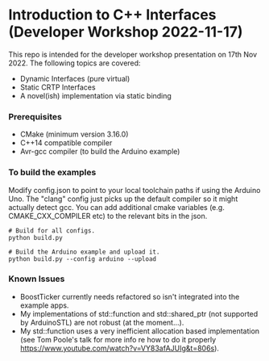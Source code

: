 # Introduction to C++ Interfaces (Developer Workshop 2022-11-17)

This repo is intended for the developer workshop presentation on 17th Nov 2022. 
The following topics are covered:

* Dynamic Interfaces (pure virtual)
* Static CRTP Interfaces
* A novel(ish) implementation via static binding

### Prerequisites
* CMake (minimum version 3.16.0)
* C++14 compatible compiler 
* Avr-gcc compiler (to build the Arduino example)

### To build the examples
Modify config.json to point to your local toolchain paths if using the Arduino Uno.
The "clang" config just picks up the default compiler so it might actually detect gcc.
You can add additional cmake variables (e.g. CMAKE_CXX_COMPILER etc) to the relevant bits in the json.
```
# Build for all configs.
python build.py

# Build the Arduino example and upload it.
python build.py --config arduino --upload
```

### Known Issues
* BoostTicker currently needs refactored so isn't integrated into the example apps.
* My implementations of std::function and std::shared_ptr (not supported by ArduinoSTL) are not robust (at the moment...).
* My std::function uses a very inefficient allocation based implementation (see Tom Poole's talk for more info re how to do it properly https://www.youtube.com/watch?v=VY83afAJUIg&t=806s).
